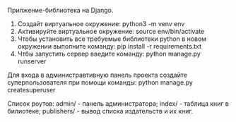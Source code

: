 Прилжение-библиотека на Django.

1. Создайт виртуальное окружение: python3 -m venv env
2. Активируйте виртуальное окружение: source env/bin/activate
3. Чтобы установить все требуемые библиотеки python в новом окружении выполните команду: pip install -r requirements.txt
4. Чтбы запустить сервер введите команду: python manage.py runserver

Для входа в администравтивную панель проекта создайте суперпользователя при помощи команды: python manage.py createsuperuser

Список роутов:
admin/ - панель администратора;
index/ - таблица книг в билиотеке;
publishers/ - вывод списка издательств и их книг.
